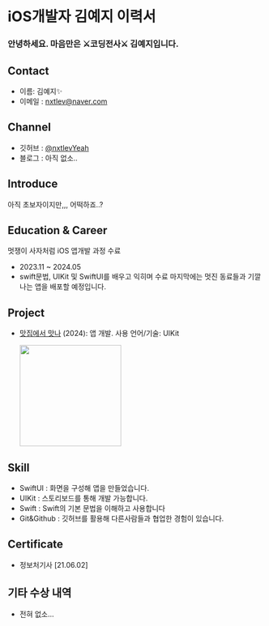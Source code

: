 # iOS개발자 김예지 이력서

### 안녕하세요. 마음만은 ⚔️코딩전사⚔️ 김예지입니다.

## Contact
- 이름: 김예지✨
- 이메일 : nxtlev@naver.com
  

## Channel
- 깃허브 : [@nxtlevYeah](https://github.com/nxtlevYeah)
- 블로그 : 아직 없소..

## Introduce

아직 초보자이지만,,, 어떡하죠..?

## Education &  Career

멋쟁이 사자처럼  iOS 앱개발 과정 수료
- 2023.11 ~ 2024.05
- swift문법, UIKit 및 SwiftUI를 배우고 익히며 수료 마지막에는 멋진 동료들과 기깔나는 앱을 배포할 예정입니다.

## Project

- [맛집에서 맛나](https://github.com/APP-iOS4/UIKit-Prototype-LAB2) (2024): 앱 개발. 사용 언어/기술: UIKit
   
  <img src="https://github.com/APP-iOS4/UIKit-Prototype-LAB2/assets/145957641/f8fc2824-31ab-4cb2-bf17-3d846edffd42" width="200px" />


##  Skill
- SwiftUI : 화면을 구성해 앱을 만들었습니다.
- UIKit : 스토리보드를 통해 개발 가능합니다.
- Swift : Swift의 기본 문법을 이해하고 사용합니다
- Git&Github : 깃허브를 활용해 다른사람들과 협업한 경험이 있습니다.


##  Certificate
- 정보처기사 [21.06.02]
  

## 기타 수상 내역
- 전혀 없소...
